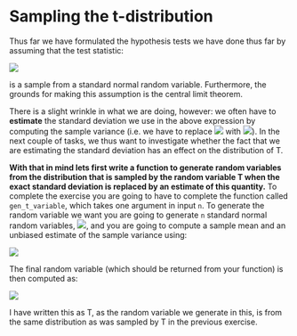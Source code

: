 # Sampling the t-distribution

Thus far we have formulated the hypothesis tests we have done thus far by assuming that the test statistic:

![](https://render.githubusercontent.com/render/math?math=T=\frac{1}{\sigma\sqrt{n}}\sum_{i=1}^n(X_i-\mu))

is a sample from a standard normal random variable.  Furthermore, the grounds for making this assumption is the central limit theorem. 

There is a slight wrinkle in what we are doing, however:  we often have to __estimate__ the standard deviation we use in the above expression by computing the sample variance (i.e. we have to replace ![](https://render.githubusercontent.com/render/math?math=\sigma) with ![](https://render.githubusercontent.com/render/math?math=S_n)).  In the next couple of tasks, we thus want to investigate whether the fact that we are estimating the standard deviation has an effect on the distribution of T.

__With that in mind lets first write a function to generate random variables from the distribution that is sampled by the random variable T when the exact standard deviation is replaced by an estimate of this quantity.__  To complete the exercise you are going to have to complete the function called `gen_t_variable`, which takes one argument in input `n`.  To generate the random variable we want you are going to generate `n` standard normal random variables, ![](https://render.githubusercontent.com/render/math?math=X_i), and you are going to compute a sample mean and an unbiased estimate of the sample variance using:

![](https://render.githubusercontent.com/render/math?math=\overline{X}_n=\frac{1}{n}\sum_{i=1}^nX_i\qquad\textrm{and}\qquad\S_n^2=\frac{n}{n-1}\left(\frac{1}{n}\sum_{i=1}^nX_i^2-\overline{X}_n^2\right))

The final random variable (which should be returned from your function) is then computed as:

![](https://render.githubusercontent.com/render/math?math=T=\frac{\overline{X}_n}{S_n/sqrt{n}})

I have written this as T, as the random variable we generate in this, is from the same distribution as was sampled by T in the previous exercise.  
